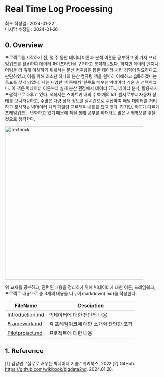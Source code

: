 # Real Time Log Processing
최초 작성일 : 2024-01-22  
마지막 수정일 : 2024-01-26
  
## 0. Overview

프로젝트를 시작하기 전, 몇 주 동안 데이터 이론과 분석 이론을 공부하고 몇 가지 프레임워크를 활용하여 데이터 파이프라인을 구축하고 분석해보았다. 하지만 데이터 엔지니어링을 더 깊게 이해하기 위해서는 분산 컴퓨팅을 통한 데이터 처리 경험이 필요하다고 판단하였고, 이를 위해 최소한 하나의 분산 컴퓨팅 책을 완벽히 이해하고 습득하겠다는 목표를 갖게 되었다. 나는 다양한 책 중에서 '실무로 배우는 빅데이터 기술'을 선택하였다. 이 책은 빅데이터 이론부터 실제 분산 환경에서 데이터 ETL, 데이터 분석, 활용까지 포괄적으로 다루고 있다.
책에서는 스마트카 내의 수백 개의 IoT 센서로부터 자동차 상태를 모니터링하고, 수많은 차량 상태 정보를 실시간으로 수집하여 해당 데이터를 처리하고 분석하는 빅데이터 처리 파일럿 프로젝트 내용을 담고 있다. 하지만, 하루가 다르게 프레임워크는 변화하고 있기 때문에 책을 통해 공부를 하더라도 많은 시행착오를 겪을 것으로 생각한다.

<img src="./images/textbook.png" width="450" height="500" alt="Textbook">

위 교재를 공부하고, 관련된 내용을 정리하기 위해 빅데이터에 대한 이론, 프레임워크, 프로젝트 내용으로 총 3개의 내용을 나누어 markdown(.md)을 작성한다.

|FileName|Desciption|
|--|--|
|[Introduction.md](https://github.com/seminarNotes/engineering--Smartcar-real-time-log-processing/blob/main/Introduction.md)|빅데이터에 대한 전반적 내용|
|[Framework.md](https://github.com/seminarNotes/engineering--Smartcar-real-time-log-processing/blob/main/Framework.md)|각 프레임워크에 대한 소개와 간단한 조작|
|[Pilotproject.md](https://github.com/seminarNotes/engineering--Smartcar-real-time-log-processing/blob/main/Pilotproject.md)|프로젝트에 대한 내용|


## 1. Reference
[1] 김강원. "실무로 배우는 빅데이터 기술." 위키북스, 2022
[2] GitHub. https://github.com/wikibook/bigdata2nd. 2024.01.20. 
